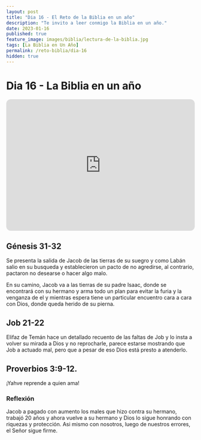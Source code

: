 ```yaml
---
layout: post
title: "Dia 16 - El Reto de la Biblia en un año"
description: "Te invito a leer conmigo la Biblia en un año."
date: 2023-01-16
published: true
feature_image: images/biblia/lectura-de-la-biblia.jpg
tags: [La Biblia en Un Año]
permalink: /reto-biblia/dia-16
hidden: true
---
```


# Dia 16 - La Biblia en un año
 <iframe style="border-radius:12px" src="https://open.spotify.com/embed/episode/6K6mBvdVObbOnPQPFsiWH3?utm_source=generator" width="100%" height="352" frameBorder="0" allowfullscreen="" allow="autoplay; clipboard-write; encrypted-media; fullscreen; picture-in-picture" loading="lazy"></iframe>

## Génesis 31-32
 Se presenta la salida de Jacob de las tierras de su suegro y como Labán salio en su busqueda y establecieron un pacto de no agredirse, al contrario, pactaron no desearse o hacer algo malo.

 En su camino, Jacob va a las tierras de su padre Isaac, donde se encontrará con su hermano y arma todo un plan para evitar la furia y la venganza de el y mientras espera tiene un particular encuentro cara a cara con Dios, donde queda herido de su pierna.

## Job 21-22 
Elifaz de Temán hace un detallado recuento de las faltas de Job y lo insta a volver su mirada a Dios y no reprocharle, parece estarse mostrando que Job a actuado mal, pero que a pesar de eso Dios está presto a atenderlo.

## Proverbios 3:9-12.  
¡Yahve reprende a quien ama!

### Reflexión 
Jacob a pagado con aumento los males que hizo contra su hermano, trabajó 20 años y ahora vuelve a su hermano y Dios lo sigue honrando con riquezas y protección. Asi mismo con nosotros, luego de nuestros errores, el Señor sigue firme.